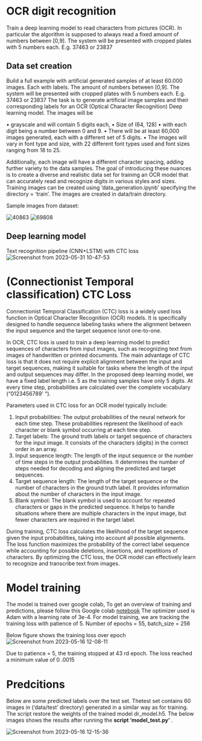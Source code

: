 # OCR digit recognition

Train a deep learning model to read characters from pictures (OCR). In particular the algorithm is supposed
to always read a fixed amount of numbers between [0,9]. The system will be presented with cropped plates
with 5 numbers each. E.g. 37463 or 23837

## Data set creation

Build a full example with artificial generated samples of at least 60.000 images. Each with labels. The amount of numbers between [0,9]. The system will be presented with cropped plates with 5 numbers each.
E.g. 37463 or 23837
The task is to generate artificial image samples and their corresponding labels for an OCR (Optical Character Recognition) Deep learning model. The images will be

• grayscale and will contain 5 digits each,
• Size of (64, 128)
• with each digit being a number between 0 and 9.
• There will be at least 60,000 images generated, each with a different set of 5 digits.
• The images will vary in font type and size, with 22 different font types used and font sizes ranging from 18 to 25.

Additionally, each image will have a different character spacing, adding further variety to the data samples. The goal of introducing these nuances is to create a diverse and realistic data set for training an OCR model that can accurately read and recognize digits in various styles and sizes. Training images can be created
using ‘data_generation.ipynb’ specifying the directory = ‘train’. The images are created in data/train directory.

Sample images from dataset:

![40863](https://github.com/anandkr123/ocr-digit-recognition/assets/23450113/6004ece4-d118-48a5-8b6d-4a7abe34ecd6)
![69808](https://github.com/anandkr123/ocr-digit-recognition/assets/23450113/bdab9294-3ab4-4a57-9d0a-bc134a3e967f)

## Deep learning model

Text recognition pipeline (CNN+LSTM) with CTC loss
![Screenshot from 2023-05-31 10-47-53](https://github.com/anandkr123/ocr-digit-recognition/assets/23450113/5e69720b-498a-445a-8d70-0adc3a945404)


# (Connectionist Temporal classification) CTC Loss

Connectionist Temporal Classification (CTC) loss is a widely used loss function in Optical Character Recognition (OCR) models. It is specifically designed to handle sequence labeling tasks where the alignment between the input sequence and the target sequence isnot one-to-one.

In OCR, CTC loss is used to train a deep learning model to predict sequences of characters from input images, such as recognizing text from images of handwritten or printed documents. The main advantage of CTC loss is that it does not require explicit alignment between the input and target sequences, making it suitable for tasks where the length of the input and output sequences may differ. In the proposed deep learning model, we have a fixed label length i.e. 5 as the training
samples have only 5 digits. At every time step, probabilities are calculated over the complete vocabulary (“0123456789' “).

Parameters used in CTC loss for an OCR model typically include:
1. Input probabilities: The output probabilities of the neural network for each time step. These probabilities represent the likelihood of each character or blank symbol occurring at each time step.
2. Target labels: The ground truth labels or target sequence of characters for the input image. It consists of the characters (digits) in the correct order in an array.
3. Input sequence length: The length of the input sequence or the number of time steps in the output probabilities. It determines the number of steps needed for decoding and aligning the predicted and target sequences.
4. Target sequence length: The length of the target sequence or the number of characters in the ground truth label. It provides information about the number of characters in the input image.
5. Blank symbol: The blank symbol is used to account for repeated characters or gaps in the predicted sequence. It helps to handle situations where there are multiple characters in the input image, but fewer characters are required in the target label.

During training, CTC loss calculates the likelihood of the target sequence given the input probabilities, taking into account all possible alignments. The loss function maximizes the probability of the correct label sequence while accounting for possible deletions, insertions, and
repetitions of characters. By optimizing the CTC loss, the OCR model can effectively learn to recognize and transcribe text from images.

# Model training

The model is trained over google colab, To get an overview of training and predictions, please follow this Google colab [notebook](https://colab.research.google.com/drive/1UP9YlU0v8u2i7nnDH6UMFw_tm8nV7ozP?authuser=2#scrollTo=j8NcITX_6rda)
The optimizer used is Adam with a learning rate of 3e-4.
For model training, we are tracking the training loss with patience of 5.
Number of epochs = 55, batch_size = 256

Below figure shows the training loss over epoch
![Screenshot from 2023-05-16 12-08-11](https://github.com/anandkr123/ocr-digit-recognition/assets/23450113/5b172955-f2fc-4eb8-8ff9-4be8ef58d1e1)

Due to patience = 5, the training stopped at 43 rd epoch. The loss reached a minimum value
of 0 .0015

# Predcitions

Below are some predicted labels over the test set.
Thetest set contains 60 images in (‘data/test’ directory) generated in a similar way as for training. The script restore the weights of the trained model dr_model.h5. The below images shows the results after running the **script ‘model_test.py’** .

![Screenshot from 2023-05-16 12-15-36](https://github.com/anandkr123/ocr-digit-recognition/assets/23450113/97d60416-7544-4bc6-89b6-c35f5f1c4f4f)




